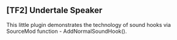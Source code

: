 ## [TF2] Undertale Speaker

This little plugin demonstrates the technology of sound hooks via SourceMod function - AddNormalSoundHook().
